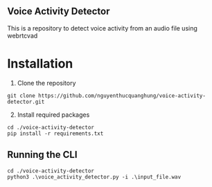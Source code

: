 ## Voice Activity Detector

This is a repository to detect voice activity from an audio file using webrtcvad 

# Installation
1. Clone the repository
```
git clone https://github.com/nguyenthucquanghung/voice-activity-detector.git
```

2. Install required packages
```
cd ./voice-activity-detector
pip install -r requirements.txt
```

## Running the CLI
```
cd ./voice-activity-detector
python3 .\voice_activity_detector.py -i .\input_file.wav
```
